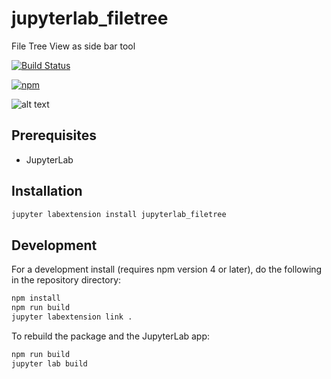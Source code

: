 # jupyterlab_filetree

File Tree View as side bar tool

[![Build Status](https://github.com/youngthejames/jupyterlab_filetree/workflows/Build%20Status/badge.svg?branch=main)](https://github.com/youngthejames/jupyterlab_filetree/actions?query=workflow%3A%22Build+Status%22)

[![npm](https://img.shields.io/npm/v/jupyterlab_filetree.svg)](https://www.npmjs.com/package/jupyterlab_filetree)

![alt text](https://github.com/youngthejames/jupyterlab_filetree/blob/master/images/screenshot.png "File Tree Screenshot")

## Prerequisites

* JupyterLab

## Installation

```bash
jupyter labextension install jupyterlab_filetree
```

## Development

For a development install (requires npm version 4 or later), do the following in the repository directory:

```bash
npm install
npm run build
jupyter labextension link .
```

To rebuild the package and the JupyterLab app:

```bash
npm run build
jupyter lab build
```


